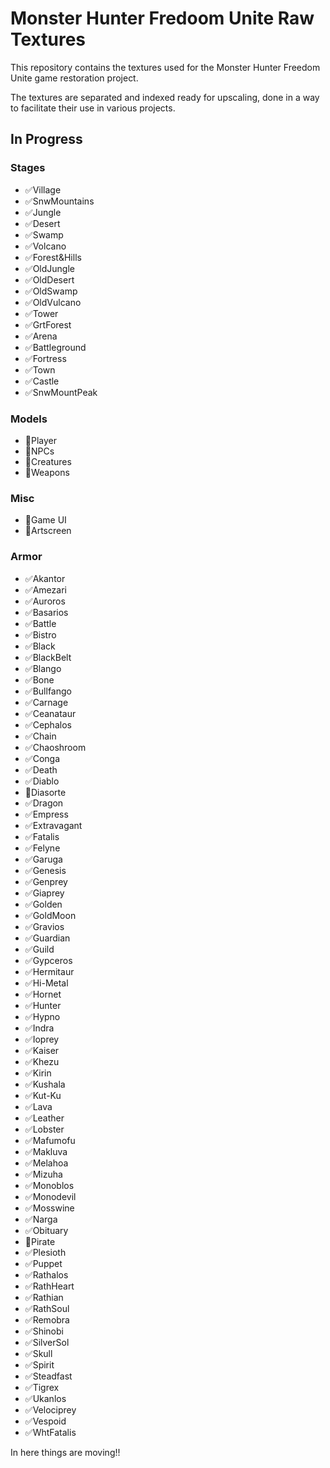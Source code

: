 # Monster Hunter Fredoom Unite Raw Textures

This repository contains the textures used for the Monster Hunter Freedom Unite game restoration project.

The textures are separated and indexed ready for upscaling, done in a way to facilitate their use in various projects.

## In Progress

### Stages

- :white_check_mark:Village
- :white_check_mark:SnwMountains
- :white_check_mark:Jungle
- :white_check_mark:Desert
- :white_check_mark:Swamp
- :white_check_mark:Volcano
- :white_check_mark:Forest&Hills
- :white_check_mark:OldJungle
- :white_check_mark:OldDesert
- :white_check_mark:OldSwamp
- :white_check_mark:OldVulcano
- :white_check_mark:Tower
- :white_check_mark:GrtForest
- :white_check_mark:Arena
- :white_check_mark:Battleground
- :white_check_mark:Fortress
- :white_check_mark:Town
- :white_check_mark:Castle
- :white_check_mark:SnwMountPeak

### Models

- :white_square_button:Player
- :white_square_button:NPCs
- :white_square_button:Creatures
- :white_square_button:Weapons

### Misc
- :white_square_button:Game UI
- :white_square_button:Artscreen

### Armor

- :white_check_mark:Akantor
- :white_check_mark:Amezari
- :white_check_mark:Auroros
- :white_check_mark:Basarios
- :white_check_mark:Battle
- :white_check_mark:Bistro
- :white_check_mark:Black
- :white_check_mark:BlackBelt
- :white_check_mark:Blango
- :white_check_mark:Bone
- :white_check_mark:Bullfango
- :white_check_mark:Carnage
- :white_check_mark:Ceanataur
- :white_check_mark:Cephalos
- :white_check_mark:Chain
- :white_check_mark:Chaoshroom
- :white_check_mark:Conga
- :white_check_mark:Death
- :white_check_mark:Diablo
- :white_square_button:Diasorte
- :white_check_mark:Dragon
- :white_check_mark:Empress
- :white_check_mark:Extravagant
- :white_check_mark:Fatalis
- :white_check_mark:Felyne
- :white_check_mark:Garuga
- :white_check_mark:Genesis
- :white_check_mark:Genprey
- :white_check_mark:Giaprey
- :white_check_mark:Golden
- :white_check_mark:GoldMoon
- :white_check_mark:Gravios
- :white_check_mark:Guardian
- :white_check_mark:Guild
- :white_check_mark:Gypceros
- :white_check_mark:Hermitaur
- :white_check_mark:Hi-Metal
- :white_check_mark:Hornet
- :white_check_mark:Hunter
- :white_check_mark:Hypno
- :white_check_mark:Indra
- :white_check_mark:Ioprey
- :white_check_mark:Kaiser
- :white_check_mark:Khezu
- :white_check_mark:Kirin
- :white_check_mark:Kushala
- :white_check_mark:Kut-Ku
- :white_check_mark:Lava
- :white_check_mark:Leather
- :white_check_mark:Lobster
- :white_check_mark:Mafumofu
- :white_check_mark:Makluva
- :white_check_mark:Melahoa
- :white_check_mark:Mizuha
- :white_check_mark:Monoblos
- :white_check_mark:Monodevil
- :white_check_mark:Mosswine
- :white_check_mark:Narga
- :white_check_mark:Obituary
- :white_square_button:Pirate
- :white_check_mark:Plesioth
- :white_check_mark:Puppet
- :white_check_mark:Rathalos
- :white_check_mark:RathHeart
- :white_check_mark:Rathian
- :white_check_mark:RathSoul
- :white_check_mark:Remobra
- :white_check_mark:Shinobi
- :white_check_mark:SilverSol
- :white_check_mark:Skull
- :white_check_mark:Spirit
- :white_check_mark:Steadfast
- :white_check_mark:Tigrex
- :white_check_mark:Ukanlos
- :white_check_mark:Velociprey
- :white_check_mark:Vespoid
- :white_check_mark:WhtFatalis

In here things are moving!!


